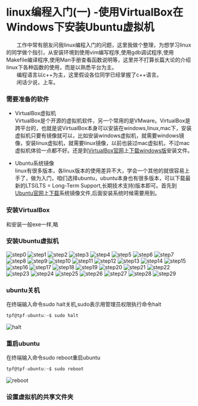 # linux编程入门(一) -使用VirtualBox在Windows下安装Ubuntu虚拟机

&ensp;&ensp;&ensp;&ensp;工作中常有朋友问我linux编程入门的问题，这里我做个整理，为想学习linux的同学做个指引，从安装环境到使用vim编写程序,使用gdb调试程序,使用Makefile编译程序,使用Man手册查看函数说明等，这里并不打算长篇大论的介绍linux下各种函数的使用，而是以熟悉平台为主。  
&ensp;&ensp;&ensp;&ensp;编程语言以c++为主，这里假设各位同学已经掌握了c\++语言。  
&ensp;&ensp;&ensp;&ensp;闲话少说，上车。  

### 需要准备的软件
* VirtualBox虚拟机  
VirtualBox是个开源的虚拟机软件，另一个常用的是VMware。VirtualBox是跨平台的，也就是说VirtualBox本身可以安装在windows,linux,mac下，安装虚拟机只要有镜像就可以，比如安装windows虚拟机，就需要windows镜像，安装linux虚拟机，就需要linux镜像，以前也装过mac虚拟机，不过mac虚拟机体验一点都不好。还是到[VirtualBox官网](https://www.virtualbox.org/wiki/Downloads)上[下载windows版](https://download.virtualbox.org/virtualbox/6.0.4/VirtualBox-6.0.4-128413-Win.exe)安装文件。

* Ubuntu系统镜像  
linux有很多版本，各linux版本的使用差异不大，学会一个其他的就很容易上手了，做为入门，咱们选择ubuntu，ubuntu本身也有很多版本，可以下载最新的LTS(LTS = Long-Term Support,长期技术支持)版本即可。首先到[Ubuntu官网](https://www.ubuntu.com/download/desktop)上[下载](http://mirrors.njupt.edu.cn/ubuntu-releases/18.04.2/ubuntu-18.04.2-desktop-amd64.iso)系统镜像文件,后面安装系统时候需要用到。 

### 安装VirtualBox
和安装一般exe一样,略

### 安装Ubuntu虚拟机
![step0](../image/virtualbox/virtualbox_0.png)
![step1](../image/virtualbox/virtualbox_1.png)
![step2](../image/virtualbox/virtualbox_2.png)
![step3](../image/virtualbox/virtualbox_3.png)
![step4](../image/virtualbox/virtualbox_4.png)
![step5](../image/virtualbox/virtualbox_5.png)
![step6](../image/virtualbox/virtualbox_6.png)
![step7](../image/virtualbox/virtualbox_7.png)
![step8](../image/virtualbox/virtualbox_8.png)
![step9](../image/virtualbox/virtualbox_9.png)
![step10](../image/virtualbox/virtualbox_10.png)
![step11](../image/virtualbox/virtualbox_11.png)
![step12](../image/virtualbox/virtualbox_12.png)
![step13](../image/virtualbox/virtualbox_13.png)
![step14](../image/virtualbox/virtualbox_14.png)
![step15](../image/virtualbox/virtualbox_15.png)
![step16](../image/virtualbox/virtualbox_16.png)
![step17](../image/virtualbox/virtualbox_17.png)
![step18](../image/virtualbox/virtualbox_18.png)
![step19](../image/virtualbox/virtualbox_19.png)
![step20](../image/virtualbox/virtualbox_20.png)
![step21](../image/virtualbox/virtualbox_21.png)
![step22](../image/virtualbox/virtualbox_22.png)
![step23](../image/virtualbox/virtualbox_23.png)
![step24](../image/virtualbox/virtualbox_24.png)
![step25](../image/virtualbox/virtualbox_25.png)
![step26](../image/virtualbox/virtualbox_26.png)
![step27](../image/virtualbox/virtualbox_27.png)
![step28](../image/virtualbox/virtualbox_28.png)
![step29](../image/virtualbox/virtualbox_29.png)

### ubuntu关机
在终端输入命令sudo halt关机,sudo表示用管理员权限执行命令halt
``` c
tpf@tpf-ubuntu:~$ sudo halt
```
![halt](../image/virtualbox/shutdown/halt.png)

### 重启ubuntu
在终端输入命令sudo reboot重启ubuntu
``` c
tpf@tpf-ubuntu:~$ sudo reboot
```
![reboot](../image/virtualbox/shutdown/reboot.png)


### 设置虚拟机的共享文件夹
